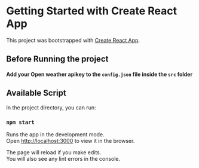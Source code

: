 # Getting Started with Create React App

This project was bootstrapped with [Create React App](https://github.com/facebook/create-react-app).

## Before Running the project

#### Add your Open weather apikey to the `config.json` file inside the `src` folder


## Available Script
In the project directory, you can run:


### `npm start`


Runs the app in the development mode.\
Open [http://localhost:3000](http://localhost:3000) to view it in the browser.

The page will reload if you make edits.\
You will also see any lint errors in the console.

